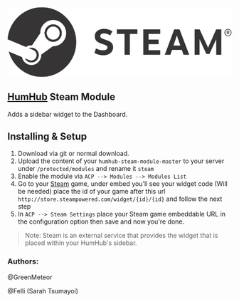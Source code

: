 [![](resources/steamlogo.png)](http://store.steampowered.com/)

## [HumHub](https://www.humhub.org/en) Steam Module

Adds a sidebar widget to the Dashboard.

## Installing & Setup
1. Download via git or normal download.
2. Upload the content of your `humhub-steam-module-master` to your server under `/protected/modules` and rename it `steam`
3. Enable the module via `ACP --> Modules --> Modules List`
4. Go to your [Steam](https://www.steam.com) game, under embed you'll see your widget code (Will be needed) place the id of your game after this url `http://store.steampowered.com/widget/{id}/{id}` and follow the next step
5. In `ACP --> Steam Settings` place your Steam game embeddable URL in the configuration option then save and now you're done.

> Note: Steam is an external service that provides the widget that is placed within your HumHub's sidebar.

### __Authors:__
@GreenMeteor

@Felli (Sarah Tsumayoi)
